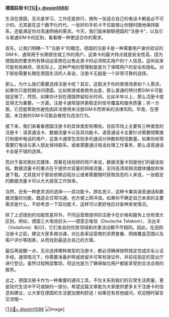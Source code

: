 **德国註冊卡[[TG💪+ @esim1088](https://t.me/s/esim1088)]**

生活在德国，无论是学习、工作还是旅行，拥有一张适合自己的电话卡都是必不可少的。尤其是在这个数字化时代，一张好的手机卡不仅能够让你随时随地保持联系，还能满足你对高速网络的需求。今天，我们就来聊聊德国的“注册卡”，以及它与普通SIM卡的区别，看看哪一种更适合你的需求。

首先，让我们明确一下“注册卡”的概念。德国的注册卡是一种需要用户身份验证的SIM卡，通常用于长期居住或工作的用户。这类卡的最大特点就是安全性高，因为德国政府要求所有移动运营商在出售此类卡时必须核实用户的个人信息。这听起来可能有些麻烦，但实际上，这种严格的管理制度是为了保障用户的安全和隐私。对于那些需要长期在德国生活的人来说，注册卡无疑是一个非常可靠的选择。

那么，为什么我们需要选择注册卡呢？其实，这取决于你的使用场景和个人需求。如果你只是短期访问德国，比如旅游或者商务出差，那么普通的预付费SIM卡可能就足够了。然而，如果你计划在德国停留较长时间，比如半年以上，那么注册卡就显得尤为重要。一方面，注册卡通常提供更稳定的信号覆盖和服务质量；另一方面，它还能帮助你避免因非法使用未注册SIM卡而带来的法律风险。毕竟，在德国，未注册的SIM卡可能会被视为违法行为。

接下来，我们来看看德国注册卡的具体类型有哪些。目前市场上主要有三种类型的注册卡：语音通话卡、数据流量卡以及双功能卡。语音通话卡主要针对需要频繁拨打和接听电话的用户，这类卡通常包含较多的通话分钟数和短信数量。如果你经常需要打电话与家人朋友保持联系，或者需要通过电话处理工作事务，那么语音通话卡会是不错的选择。

而对于喜欢刷社交媒体、观看在线视频的用户来说，数据流量卡则是他们的最佳拍档。数据流量卡的重点在于提供大容量的网络流量，支持高清视频流媒体播放和快速下载。尤其是对于那些依赖远程办公或者需要随时获取信息的人来说，一张稳定的数据流量卡可以大大提高工作效率。

当然，还有一种更灵活的选择——双功能卡。顾名思义，这种卡兼具语音通话和数据流量的功能，既适合日常沟通，也方便上网冲浪。如果你不确定自己未来的主要需求是什么，不妨考虑一下双功能卡，这样可以更好地应对各种突发情况。

除了上述提到的功能性差异外，不同运营商提供的注册卡在价格和服务上也有很大区别。例如，德国三大电信巨头——德意志电信（Deutsche Telekom）、沃达丰（Vodafone）和O2，它们各自的优势领域和优惠活动都不尽相同。因此，在选购注册卡之前，建议大家多做功课，对比各家运营商的资费套餐、网络覆盖范围以及客户评价等因素，从而找到最适合自己的方案。

最后再提醒一点，无论选择哪种类型的注册卡，都必须确保按照规定完成实名认证手续。通常情况下，你需要准备护照或居留许可等有效证件，并前往指定的营业厅进行登记。虽然过程稍显繁琐，但这也是为了确保每位用户都能享受到合法合规的服务。

总之，德国注册卡作为一种重要的通讯工具，不仅关系到我们的日常生活质量，更是现代生活中不可或缺的一部分。希望这篇文章能为大家提供更多关于注册卡的信息和建议，让大家在德国的生活更加便利舒适！如果还有其他疑问，欢迎随时留言交流哦～

[[TG💪+ @esim1088](https://t.me/s/esim1088) ![Image](https://i.postimg.cc/4NQfJmqS/Snipaste-2025-05-13-00-14-12.png)]